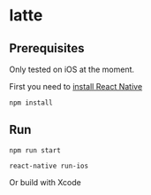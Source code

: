 #  latte

## Prerequisites
Only tested on iOS at the moment.

First you need to [install React Native](https://facebook.github.io/react-native/docs/getting-started.html#content)

```
npm install
```

## Run

```
npm run start
```

```
react-native run-ios
```

Or build with Xcode
